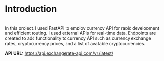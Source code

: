 <h1>Introduction</h1>
<br>
In this project, I used FastAPI to employ currency API for rapid development and efficient routing. I used external APIs for real-time data. 
Endpoints are created to add functionality to currency API such as currency exchange rates, cryptocurrency prices, and a list of available cryptocurrencies. 
<br>

**API URL:** https://api.exchangerate-api.com/v4/latest/

